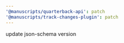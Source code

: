 ```yaml
---
'@manuscripts/quarterback-api': patch
'@manuscripts/track-changes-plugin': patch
---
```


update json-schema version
